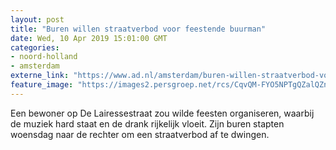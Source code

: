 ```yaml
---
layout: post
title: "Buren willen straatverbod voor feestende buurman"
date: Wed, 10 Apr 2019 15:01:00 GMT
categories: 
- noord-holland 
- amsterdam 
externe_link: "https://www.ad.nl/amsterdam/buren-willen-straatverbod-voor-feestende-buurman~a3607997/"
feature_image: "https://images2.persgroep.net/rcs/CqvQM-FYO5NPTgQZalQZnnoSocc/diocontent/145250626/_fitwidth/400/?appId=21791a8992982cd8da851550a453bd7f&quality=0.7"
---
```


Een bewoner op De Lairessestraat zou wilde feesten organiseren, waarbij de muziek hard staat en de drank rijkelijk vloeit. Zijn buren stapten woensdag naar de rechter om een straatverbod af te dwingen.
